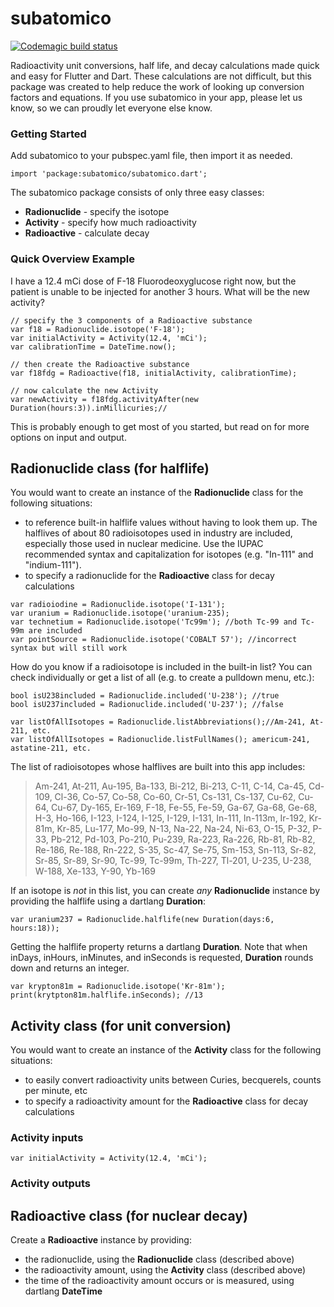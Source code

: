 # subatomico

[![Codemagic build status](https://api.codemagic.io/apps/602787e7ede2fe8df3265a04/subatomico-test/status_badge.svg)](https://codemagic.io/apps/602787e7ede2fe8df3265a04/subatomico-test/latest_build)

Radioactivity unit conversions, half life, and decay calculations made quick and easy for Flutter and Dart. These calculations are not difficult, but this package was created to help reduce the work of looking up conversion factors and equations. If you use subatomico in your app, please let us know, so we can proudly let everyone else know.

### Getting Started  

Add subatomico to your pubspec.yaml file, then import it as needed.

`import 'package:subatomico/subatomico.dart';`

The subatomico package consists of only three easy classes:
- **Radionuclide** - specify the isotope
- **Activity** - specify how much radioactivity
- **Radioactive** - calculate decay

### Quick Overview Example
I have a 12.4 mCi dose of F-18 Fluorodeoxyglucose right now, but the patient is unable to be injected for another 3 hours. What will be the new activity?
```
// specify the 3 components of a Radioactive substance
var f18 = Radionuclide.isotope('F-18');
var initialActivity = Activity(12.4, 'mCi');
var calibrationTime = DateTime.now();

// then create the Radioactive substance
var f18fdg = Radioactive(f18, initialActivity, calibrationTime);

// now calculate the new Activity
var newActivity = f18fdg.activityAfter(new Duration(hours:3)).inMillicuries;//
```
This is probably enough to get most of you started, but read on for more options on input and output.

## Radionuclide class (for halflife)
You would want to create an instance of the **Radionuclide** class for the following situations:
 - to reference built-in halflife values without having to look them up. The halflives of about 80 radioisotopes used in industry are included, especially those used in nuclear medicine. Use the IUPAC recommended syntax and capitalization for isotopes (e.g. "In-111" and "indium-111"). 
 - to specify a radionuclide for the **Radioactive** class for decay calculations

```
var radioiodine = Radionuclide.isotope('I-131');
var uranium = Radionuclide.isotope('uranium-235);
var technetium = Radionuclide.isotope('Tc99m'); //both Tc-99 and Tc-99m are included
var pointSource = Radionuclide.isotope('COBALT 57'); //incorrect syntax but will still work
```

How do you know if a radioisotope is included in the built-in list? You can check individually or get a list of all (e.g. to create a pulldown menu, etc.):

```
bool isU238included = Radionuclide.included('U-238'); //true
bool isU237included = Radionuclide.included('U-237'); //false

var listOfAllIsotopes = Radionuclide.listAbbreviations();//Am-241, At-211, etc.
var listOfAllIsotopes = Radionuclide.listFullNames(); americum-241, astatine-211, etc.
```

The list of radioisotopes whose halflives are built into this app includes:
>Am-241, At-211, Au-195, Ba-133, Bi-212, Bi-213, C-11, C-14, Ca-45, Cd-109, Cl-36, Co-57, Co-58, Co-60, Cr-51, Cs-131, Cs-137, Cu-62, Cu-64, Cu-67, Dy-165, Er-169, F-18, Fe-55, Fe-59, Ga-67, Ga-68, Ge-68, H-3, Ho-166, I-123, I-124, I-125, I-129, I-131, In-111, In-113m, Ir-192, Kr-81m, Kr-85, Lu-177, Mo-99, N-13, Na-22, Na-24, Ni-63, O-15, P-32, P-33, Pb-212, Pd-103, Po-210, Pu-239, Ra-223, Ra-226, Rb-81, Rb-82, Re-186, Re-188, Rn-222, S-35, Sc-47, Se-75, Sm-153, Sn-113, Sr-82, Sr-85, Sr-89, Sr-90, Tc-99, Tc-99m, Th-227, Tl-201, U-235, U-238, W-188, Xe-133, Y-90, Yb-169


If an isotope is *not* in this list, you can create *any* **Radionuclide** instance by providing the halflife using a dartlang **Duration**:

`var uranium237 = Radionuclide.halflife(new Duration(days:6, hours:18));`

Getting the halflife property returns a dartlang **Duration**. Note that when inDays, inHours, inMinutes, and inSeconds is requested, **Duration** rounds down and returns an integer.

```
var krypton81m = Radionuclide.isotope('Kr-81m');
print(krytpton81m.halflife.inSeconds); //13
```


## Activity class (for unit conversion)
You would want to create an instance of the **Activity** class for the following situations:
 - to easily convert radioactivity units between Curies, becquerels, counts per minute, etc
 - to specify a radioactivity amount for the **Radioactive** class for decay calculations

 ### Activity inputs

 ```
var initialActivity = Activity(12.4, 'mCi');
```

 ### Activity outputs

## Radioactive class (for nuclear decay)
Create a **Radioactive** instance by providing:
- the radionuclide, using the **Radionuclide** class (described above)
- the radioactivity amount, using the **Activity** class (described above)
- the time of the radioactivity amount occurs or is measured, using dartlang **DateTime**
